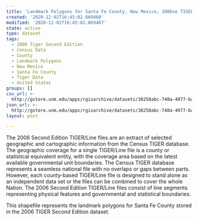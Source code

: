 ```yaml
---
title: 'Landmark Polygons for Santa Fe County, New Mexico, 2006se TIGER'
created: '2020-12-02T16:45:02.869460'
modified: '2020-12-02T16:45:02.869467'
state: active
type: dataset
tags:
  - 2006 Tiger Second Edition
  - Census Data
  - County
  - Landmark Polygons
  - New Mexico
  - Santa Fe County
  - Tiger Data
  - United States
groups: []
csv_url: >-
  http://gstore.unm.edu/apps/rgisarchive/datasets/38258abc-740a-4977-bae3-a8a38c3607c4/tgr2006se_sant_lpy.derived.csv
json_url: >-
  http://gstore.unm.edu/apps/rgisarchive/datasets/38258abc-740a-4977-bae3-a8a38c3607c4/tgr2006se_sant_lpy.derived.json
layout: post

---
```

The 2006 Second Edition TIGER/Line files are an extract of selected geographic and cartographic information from the Census TIGER database.  The geographic coverage for a single TIGER/Line file is a county or statistical equivalent entity, with the coverage area based on the latest available governmental unit boundaries. The Census TIGER database represents a seamless national file with no overlaps or gaps between parts.  However, each county-based TIGER/Line file is designed to stand alone as an independent data set or the files can be combined to cover the whole Nation.  The 2006 Second Edition  TIGER/Line files consist of line segments representing physical features and governmental and statistical boundaries.  

This shapefile represents the landmark polygons for Santa Fe County stored in the 2006 TIGER Second Edition dataset.
